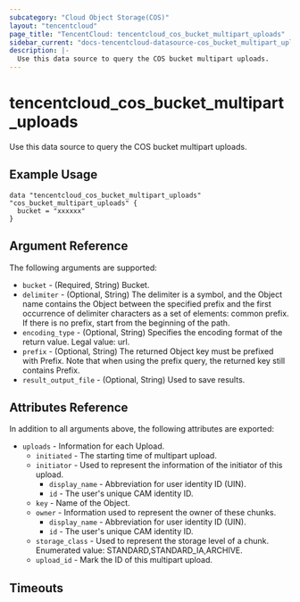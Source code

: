 ```yaml
---
subcategory: "Cloud Object Storage(COS)"
layout: "tencentcloud"
page_title: "TencentCloud: tencentcloud_cos_bucket_multipart_uploads"
sidebar_current: "docs-tencentcloud-datasource-cos_bucket_multipart_uploads"
description: |-
  Use this data source to query the COS bucket multipart uploads.
---
```


# tencentcloud_cos_bucket_multipart_uploads

Use this data source to query the COS bucket multipart uploads.

## Example Usage

```hcl
data "tencentcloud_cos_bucket_multipart_uploads" "cos_bucket_multipart_uploads" {
  bucket = "xxxxxx"
}
```

## Argument Reference

The following arguments are supported:

* `bucket` - (Required, String) Bucket.
* `delimiter` - (Optional, String) The delimiter is a symbol, and the Object name contains the Object between the specified prefix and the first occurrence of delimiter characters as a set of elements: common prefix. If there is no prefix, start from the beginning of the path.
* `encoding_type` - (Optional, String) Specifies the encoding format of the return value. Legal value: url.
* `prefix` - (Optional, String) The returned Object key must be prefixed with Prefix. Note that when using the prefix query, the returned key still contains Prefix.
* `result_output_file` - (Optional, String) Used to save results.

## Attributes Reference

In addition to all arguments above, the following attributes are exported:

* `uploads` - Information for each Upload.
  * `initiated` - The starting time of multipart upload.
  * `initiator` - Used to represent the information of the initiator of this upload.
    * `display_name` - Abbreviation for user identity ID (UIN).
    * `id` - The user's unique CAM identity ID.
  * `key` - Name of the Object.
  * `owner` - Information used to represent the owner of these chunks.
    * `display_name` - Abbreviation for user identity ID (UIN).
    * `id` - The user's unique CAM identity ID.
  * `storage_class` - Used to represent the storage level of a chunk. Enumerated value: STANDARD,STANDARD_IA,ARCHIVE.
  * `upload_id` - Mark the ID of this multipart upload.


## Timeouts

<no value>


